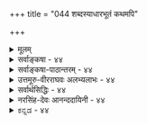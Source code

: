 +++
title = "044 शब्दस्याधारभूतं कथमपि"

+++
<details><summary>मूलम्</summary>

शब्दस्याधारभूतं कथमपि गगनं शक्यते नानुमातुं स्वेच्छातः पारिशेष्यक्रम इह कथितोऽतिप्रसङ्गादिदुःस्थः ।  
निष्क्रान्त्यादेर्न तद्धीस्सति नभसि यतो नास्ति कुड्यादिकेऽसौ रोधस्त्वावारकैश्चेत्तदभवनवशान्निष्क्रमादिश्च सिध्येत् ॥ ४४ ॥
</details>

<details><summary>सर्वाङ्कषा - ४४</summary>

[[1]]

एवं स्वपक्षमभिधाय, परोक्तम् आकाशानुमानप्रकारं निराकरोति - शब्दस्येत्यादिना । ' शब्दः पृथिव्याद्यष्टद्रव्यातिरिक्तद्रव्याश्रितः, पृथिव्याद्यष्टद्रव्यानाश्रितत्वे सति द्रव्याश्रितत्वात्' इति परिशेषानुमानेन पृथिव्याद्यष्टद्रव्यातिरिक्तस्य नवमद्रव्यस्याकाशस्य सिद्धिरिति वैशेषिकाः । 'शब्दः गुणः द्रव्याश्रितत्वात्' इत्यनुमानेनोक्तानुमानहेतौ विशेष्यासिद्धिनिरासः । एवं द्रव्याश्रितत्वेन गुणत्वे सिद्धे, 'शब्दः न पृथिव्यादिचतुष्टयगुणः, अपाकजत्वे सति अकारणगुणपूर्वकविशेषगुणत्वात्, सुखादिवत्' इत्यनुमानेन, पृथिव्यप्तेजोवायूनां शब्दाश्रयत्वाभावः सिद्ध्यति । पृथिव्यादिचतुष्टये हि विद्यमाना विशेषगुणाः रूपादयः कारणगुणपूर्वका एव दृष्टाः । कार्यगतगुणं प्रति समवायिकारणगतगुणः असमवायिकारणं भवति । यथा पटरूपं प्रति तन्तुरूपम् । शब्दस्तु न तथा दृश्यते; कार्य एव हि शब्दः साक्षादुत्पन्नो दृश्यते । यदि शब्दः पृथिव्यादौ कारणगुणपूर्वकः स्यात्, तर्हि भेर्यादौ जायमानः शब्दः भेर्यवयवेष्वपि जायेत । न हि तथा दृश्यते । अतः शब्दः न कारणगुणपूर्वकः । अत एव न पृथिव्यादिचतुष्टयविशेषगुणः । पृथिव्यां पाकवशात् यदा 

[[91]]

निष्क्रान्त्यादेर्न तद्धीः, सति नभसि यतो नास्ति कुड्यादिकेऽसौ 



रोधस्त्वावारकैश्चेत्, तदभवनवशात् निष्क्रमादिश्च सिध्येत् ॥44॥ 

रूपादिकमुत्पद्यते, तदा रूपादिकं पाकवशादवयविन्येव साक्षादुत्पद्यते इति पिठरपाकवादिनो नैयायिकाः । अतः रूपादौ व्यभिचार इति अपाकजत्वे सतीति विशेषणम् । पटगतरूपस्यापाकजत्वात्तत्र व्यभिचारवारणाय अकारणगुणपूर्वकत्वविशेषणम् । एवं 'शब्दः न दिक्कालमनसां गुणः, विशेषगुणत्वात्' । दिक्कालादिषु न कोऽपि विशेषगुणो वर्तते । अतः शब्दस्य दिगादयः नाश्रया भवन्ति । एवम् 'शब्दः नात्मगुणः, बहिरिन्द्रियग्राह्यत्वात्, रूपवत्' । आत्मगुणाः सुखादयो हि मनोग्राह्याः । शब्दस्तु श्रोत्रग्राह्यः । अतश्चात्मगुणत्वाभावसिद्धिः । एवञ्च पृथिव्याद्यष्टद्रव्यानाश्रितत्वे सति द्रव्याश्रितत्वात् शब्दः पृथिव्याद्यष्टद्रव्यातिरिक्तद्रव्याश्रित इति नवमद्रव्यस्य आकाशस्य सिद्धिः ॥ 



ननु शब्दः द्रव्यमेव भवतु, मास्तु गुणत्वं तस्येति चेत्, न शब्दो न द्रव्यम्, चक्षुस्त्वगन्यतंराग्राह्यत्वात् । चक्षुरिन्द्रियम् त्वगिन्द्रियमिति द्वयमेव हि द्रव्यग्राहकं दृष्टं लोके । शब्दस्तु न ताभ्यां गृह्यते । अतः शब्दो न द्रव्यम्, किन्तु गुण एव । एवञ्च आकाशस्यातिरिक्तस्य सिद्धिरिति वदन्ति । तदेतदुच्यते-- शब्दस्य आधारभूतं गगनम् अनुमातुं न शक्यते । किन्तु पूर्वश्लोकोक्तक्रमेण प्रत्यक्षेणैव सिद्ध्यति । यः पारिशेष्यक्रमः परिशेषात् सिद्धिक्रमः स्वेच्छातः **इह** = एतद्विषये **कथितः** = उक्तः, सः **अतिप्रसङ्गादिदुःस्थः** = एवमेकैकगुणस्याप्याश्रयतयाऽनेकद्रव्यसिद्धिप्रसङ्गः । तत्तद्गुणेष्वपि विचित्रावान्तरगुणानामपि दर्शनात्, मृदुत्वकठिनत्वादिवैलक्षण्यदर्शनाच्च तत्तदाश्रयाणामप्यतिरिक्तद्रव्यत्वं । अतिप्रसङ्गादीत्यत्रादिपदेन विपरीतप्रसङ्गस्य ग्रहणम् । शब्दो हि नाकाशमात्रगुणः, किन्तु पञ्चभूतानामपि गुणः । एकैकगुणवृद्ध्या सृष्टिः, विपरीतेन च लयः इत्यादिकं हि पूर्वमेव ( श्लो. 12) निरूपितम् । अतः शब्दाश्रयतया आकाशानुमानं न साधीयः ॥ 

[[1]]

एवं रीत्यन्तरमपि दूषयतिनिष्क्रान्त्यादेरित्यादिना । आदिना प्रवेशपरिग्रहः । निष्क्रमणं प्रवेशनमित्याकाशलिङ्गम् (वै.सू. 2-1-69) इति सूत्रम् । द्वारात् निष्क्रमणप्रवेशनादिकमपि आकाशसाधकं लिङ्गम् इति ते वदन्ति । तदपि न, कुड्यादेरन्तरपि आकाशो वर्तते । कुड्यस्य पाते आकाशदर्शनात् इति वन्दन्ति । तर्हि कुतस्तत्र निष्क्रमणादिकं न इति चेत्, कुड्यस्य प्रतिबन्धकत्वादिति वदन्ति । एवम्, न वक्तुं शक्यते । कुत इत्यत्र **कुड्यादिके** = कुड्याद्यन्तरपि **नभसि** = आकाशे सति **असौ** = निष्क्रान्त्यादिः यतः नास्ति। अतः आकाशमात्रं न निष्क्रान्त्यादिकारणम् । **रोधः** = प्रतिबन्धः आवारकैश्चेत् **?** = आवरणहेतुभिर्यदि, कुड्यादिभिः तर्हि **तदभवनवशात्** = कुड्याभावमात्रेणापि निष्क्रमादिश्च **सिद्ध्येत्** = अन्वयव्यतिरेकवशात्, प्रतिबन्धकाभावस्य कारणत्वनियमादेव निष्क्रमणादिकार्यसिद्ध्याऽऽकाशोऽन्यथासिद्धः । ततश्च शब्दाश्रयतया, निष्क्रमणादिकारणतया वा नाकाशसिद्धिः, किन्तु श्रुत्यैव ॥ ४४ ॥
</details>


<details><summary>सर्वाङ्कषा-पाठान्तरम् - ४४</summary>

एवं स्वपक्षमभिधाय, परोक्तम्‌ आकाशानुमानप्रकारं निराकरोति - शब्दस्येत्यादिना । 'शब्दः पृथिव्याद्यष्टद्रव्यातिरिक्तद्रव्याश्रितः, पृथिव्याद्यष्टद्रव्यानाश्रितत्वे सति द्रव्याश्रितत्वात्‌' इति परिशेषानुमानेन पृथिव्याद्यष्टद्रव्यातिरिक्तस्य नवमद्रव्यस्याकाशस्य सिद्धिरिति वैशेषिकाः । 'शब्दः गुणः द्रव्याश्रितत्वात्‌' इत्यनुमनेनोक्तानुमानहेतौ विशेष्यासिद्धिनिरासः । एवं द्रव्याश्रितत्वेन गुणत्वे सिद्धे, 'शब्दः न पृथिव्यादिचतुष्टयगुणः, अपाकजत्वे सति अकारणगुणपूर्वकविशेषगुणत्वात्‌, सुखादिवत्‌' इत्यनुमानेन, पृथिव्यप्तेजोवायूनां शब्दाश्रयत्वाभावः सिद्ध्यति । पृथिव्यादिचतुष्टये हि विद्यमाना विशेषगुणाः रूपादयः कारणगुणपूर्वका एव दृष्टाः । कार्यगतगुणं प्रति समवायिकारणगतगुणः असमवायिकारणं भवति । यथा पटरूपं प्रति तन्तुरूपम्‌ । शब्दस्तु न तथा दृष्यते; कार्य एव हि शब्दः साक्षादुत्पन्नो दृष्यते । यदि शब्दः पृथिव्यादौ कारणगुणपूर्वकः स्यात्‌, तर्हि भेर्यादौ जायमानः शब्दः भर्यवयवेष्वपि जायेत । न हि तथा दृश्यते । अतः शब्दः न कारणगुणपूर्वकः । अत एव न पृथिव्यादिचतुष्टयविशेषगुणः । पृथिव्यां पाकवशात्‌ यदा रूपादिकमुत्पद्यते, तदा रूपादिकं पाकवशादवयविन्येव साक्षादुत्पद्यते इति पिठरपाकवादिनो नैयायिकाः । अतः रूपादौ व्यभिचार इति अपाकजत्वे सतीति विशेषणम्‌ । पटगतरूपस्यापाकजत्वात्तत्र व्यभिचारवारणाय अकारणगुणपूर्वकत्वविशेषणम्‌ । एवं 'शब्द: न दिक्कालमनसां गुणः, विशेषगुणत्वात्‌' । दिक्कालादिषु न कोऽपि विशेषगुणो वर्तते । अतः शब्दस्य दिगादयः नाश्रया भवन्ति । एवम्‌ 'शब्दः नात्मगुणः, बहिरिन्द्रियग्राह्यत्वात्‌, रूपवत्‌' । आत्मगुणाः सुखादयो हि मनोग्राह्याः । शब्दस्तु श्रोत्रग्राह्यः । अतश्चात्म-गुणत्वाभावसिद्धिः । एवञ्च पृथिव्याद्यष्टद्रव्यानाश्रितत्वे सति द्रव्याश्रितत्वात्‌ शब्दः पृथिव्याद्यष्टद्रव्यातिरिक्तद्रव्याश्रित इति नवमद्रव्यस्य आकाशस्य सिद्धिः ॥   
ननु शब्दः द्रव्यमेव भवतु, मास्तु गुणत्वं तस्येति चेत्‌, न; शब्दो न द्रव्यम्‌, चक्षुस्त्वगन्यतरा- ग्राह्यत्वात्‌ । चक्षुरिन्द्रियम्‌, त्वगिन्द्रियमिति द्वयमेव हि द्रव्यग्राहकं दृष्टं लोके । शब्दस्तु न ताभ्यां गृह्यते । अतः शब्दो न द्रव्यम्‌, किन्तु गुण एव । एवञ्च आकाशस्यातिरिक्तस्य सिद्धिरिति वदन्ति । तदेतदुच्यते - शब्दस्य आधारभूतं गगनम् अनुमातुं न शक्यते । किन्तु पूर्वश्लोकोक्तक्रमेण प्रत्यक्षेणैव सिद्ध्यति । यः पारिशेष्यक्रमः = परिशेषात्‌ सिद्धिक्रमः स्वेच्छातः इह = एतद्विषये कथितः = उक्तः, सः अतिप्रसङ्गादिदुःस्थः = एवमेकैकगुणस्याप्याश्रयतयाऽनेकद्रव्यसिद्धप्रसङ्गः । तत्तद्गुणेष्वपि विचित्रावान्तरगुणानामपि दर्शनात्‌, मृदुत्वकठिनत्वादिवैलक्षण्यदर्शनाच्च तत्तदाश्रयाणामप्यतिरिक्तद्रव्यत्वं स्यात्‌ । अतिप्रसङ्गादीत्यत्रादिपदेन विपरीतप्रसङ्गस्य ग्रहणम्‌ । शब्दो हि नाकाशमात्रगुणः, किन्तु पञ्चभूतानामपि गुणः । एकैकगुणवृद्ध्या सृष्टिः, विपरीतेन च लयः इत्यादिकं हि पूर्वमेव (श्लो. १२) निरूपितम्‌ । अतः शब्दाश्रयतया आकाशानुमानं न साधीयः ॥   
एवं रीत्यन्तरमपि दूषयति निष्क्रान्त्यादेरित्यादिना । आदिना प्रवेशपरिग्रह: । निष्क्रमणं प्रवेशनमित्याकाशलिङ्गम्‌ (वै. सू.२-१-६९) इति सूत्रम्‌ । द्वारात्‌ निष्क्रमणप्रवेशनादिकमपि आकाशसाधकं लिङ्गम्‌ इति ते वदन्ति । तदपि न, कुड्यादेरन्तरपि आकाशो वर्तते । कुड्यस्य पाते आकाशदर्शनात्‌ इति वन्दन्ति । तर्हि कृतस्तत्र निष्क्रमणादिकं न इति चेत्‌, कुड्यस्य प्रतिबन्धकत्वादिति वदन्ति । एवम्‌, न वक्तुं शक्यते । कुत इत्यत्र कुड्यादिके = कुड्याद्यन्तरपि नभसि = आकाशे सति असौ = निष्क्रान्त्यादिः यतः नास्ति । अतः आकाशमात्रं न निष्क्रान्त्यादिकारणम्‌ । रोधः = प्रतिबन्धः आवारकैश्चेत्‌? = आवरणहेतुभिर्यदि, कुड्यादिभिः तर्हि तदभवनवशात्‌ = कुड्याभावमात्रेणापि निष्क्रमादिश्च सिद्ध्येत्‌ = अन्वयव्यतिरेकवशात्‌, प्रतिबन्धकाभावस्य कारणत्वनियमादेव निष्क्रमणादिकार्यसिद्ध्याऽऽकाशोऽन्यथासिद्धः । ततश्च शब्दाश्रयतया, निष्क्रमणादिकारणतया वा नाकाशसिद्धिः, किन्तु श्रुत्यैव ॥ ४४ ॥
</details>


<details><summary>उत्तमूरु-वीरराघवः अलभ्यलाभः - ४४</summary>

निष्क्रमणादिना आकाशानुमानं सांख्येष्ट निराकृत्य शब्दगुणकतया तत्साधनं कणादकृतम् ।  
तत्राऽऽह शब्दस्येति । शब्दविशेष्यकत्वकिञ्चिदाधारकत्वसाध्यकानुमितौ न विलक्षणगगनस्य  
विषयत्वम् । स्वेच्छातः कथितो य इह गगनविषये परिशेषक्रमः, सोऽतिप्रसंगेन विपरीतप्रसंगेन च दुस्स्थः । अतिप्रसंगो वक्ष्यते - स्पर्शो न पृथिव्यादिधर्मः नीरूवेन्द्रियग्राह्यत्वादिति स्पर्शाधारस्य पृथिव्याद्यतिरिक्तत्वापत्तिरिति । एवं विपरीतप्रसंगोऽपि, शब्दो न विभुगुणः बाह्येन्द्रियग्राह्यगुणत्वादिति । ''निष्क्रयणं प्रवेशनमित्याकाशस्य लिंगम्' (वै. द. २-१-२०) इति सांख्यपक्षमुयक्षिप्य निराचकार कणादः, निष्क्रमणादिक्रियां प्रति गगनस्य समवायिकारणत्वं वा अन्यविधकारणत्वं वा न भवति । कुड्यादिमूर्तद्रव्यसंयोगे सति प्रतिबन्धाच्चलनाभावात् चलनं प्रति मूर्तद्रव्यसंयोगाभावः कारणमित्येतावदेव, न तु गगनस्य कारणत्वमिति, ''संयोगादभावः कर्मणः'' इत्येतदन्तैः सूत्रैः । तदेतत् स्मारयति निष्क्रान्त्यादेरिति । न तद्धीः - न गगनानुमितिः । हेतुमाह नभसीति । कुड्यं भित्तिः । भित्तेरन्तर्गगने सत्यपि असौ निष्क्रमणादिर्न भवति यतः, अतो गगनमकारणम् । आवारकैः कुड्यादिभिर्निष्क्रमणादिक्रियानिरोध इति चेत् - तर्हि तदभावदशादेव स इति किं गगनेति भावः । तस्य सच्छिद्रत्वेति । आकाशः सच्छिद्रः स्यादित्यर्थः । सच्छिद्रत्वाभावेति पाठो न कल्यः । नहीत्यादि वाक्यतः, 'तदलिंगमेकद्रव्यत्वात् कर्मणः', 'कारणान्तरानुकॢप्तिवैधर्म्याच्च' इति सूत्रद्वयार्थवर्णनम् । अस्मदीयं वैशेषिकरसायनं द्रष्टव्यम् ॥ ४४ ॥
</details>


<details><summary>सर्वार्थसिद्धिः - ४४</summary>

अथाकाशस्यानुमानतस्सिद्धिं निराकरोति - शब्दस्येति ॥ शब्दः क्वचिदाश्रितो गुणत्वादित्येतावता तावन्न पृथि-व्याद्यतिरिक्तशब्दाश्रयसिद्धिः ; सर्वस्य किंचिद्भावात् परिशेषहेतूनां तु विपक्षे बाधकाभावात् । न हि शब्दस्य पृथिव्याद्याश्रितत्वे किंचिदनिष्टं स्यात् ; पुष्पादिगन्ध इतिवद्भेर्यादिशब्द इति सर्वलोकबुद्ध्यनुविधाने कल्पना च लघ्वी । शब्दो विभुगुणो न भवति ; बाह्येन्द्रियग्राह्यगुणत्वादिति विपरीतपरिशेषस्यापि सुशकत्वात् । स्पर्शो न पृथिव्यादिधर्मः, नीरूपेन्द्रियग्राह्यत्वादित्यादिभिः पृथिव्याद्यतिरिक्तस्पर्शाधारकल्पनप्रसङ्गाच्च । तदेतदभिप्रेत्याह - स्वेच्छात डति । आदिशब्देन विपरीतप्रसङ्गसंग्रहः । निष्क्रमणं प्रवेशनमित्याकाशलिङ्गमिति परोक्तं प्रतिवक्ति - निष्क्रान्त्यादेरिति । उपपादयति - सतीति । यत्राकाशस्तत्र सर्वत्र निष्क्रमणादिकं न सिध्यति, आकाशव्याप्ते कुड्यादौ निष्क्रमणादेरशक्यत्वात् । न च कुड्यादिष्वाकाशो नास्तीति वाच्यम् ; तस्य सच्छिद्र[त्वाभाव]त्वप्रसङ्गादिति भावः । सहकारिवैकल्यात्कुड्यादिषु निष्क्रमणादिकार्यप्रतिरोध इति शङ्कते - रोध इति । तुशब्दः केवलाकाशाद्विशेषद्योतकः । एवं सति निष्क्रमणादेरन्यथासिद्ध्या निर्मूलं नभःकल्पनमित्यभिप्रायेणाह - तदभवनेति । न हि निष्क्रमणादेराकाशं समवायि ; देहादिक्रियाया नभोनिष्ठत्वाभावात् । नाप्यसमवायि ; द्रव्यस्य तथात्वानभ्युपगमात्, समवायिकारणप्रत्यासन्नत्वायोगाच्च । निमित्तं तु ईश्वराद्यतिरिक्तमपूर्वमिह नापेक्ष्यमिति भावः ॥ ४४ ॥ इत्याकाशानुमेयत्वभङ्गः ॥
</details>


<details><summary>नरसिंह-देवः आनन्ददायिनी - ४४</summary>

प्रासङ्गिकीं सङ्गतिमाह - आकाशस्येति । सर्वस्य किंञ्चिद्भावादिति । शब्दः क्वचिदाश्रित इत्यत्र किंशब्दार्थत्वादित्यर्थः । परिशेषेति । शब्दः पृथिव्याद्याश्रितो न भवति श्रोत्रग्राह्यगुणत्वात् इत्यादि परिशेषाणामित्यर्थः । विपक्षे बाधकाभावमेवाह - न हीति । पृथिव्याद्यनाश्रितत्वसाधने सर्वलोकप्रतीतिमप्याह - पुष्पादीति । तथा च लोकप्रतीतिबाधकल्पनाभावाल्लाघवं चेत्यर्थः । परिशेषानुमाने प्रतिपक्षमप्याह - शब्द इति । ज्ञाने व्यभिचारवारणाय बाह्येति, गुणत्वादिति जातौ व्यभिचारवारणायेति प्रयोजनं द्रष्टव्यम् । आभासयोगक्षेमतामप्याह - स्पर्श इति । रूपादौ व्यभिचारवारणाय नीरूपेति । नीरूप(परामर्श)शब्दात्मादिग्राह्यतया व्यभिचारवारणायेन्द्रियेति । ननु मनसा आत्मनिष्ठसत्ता(द्रव्यत्वादि)समवायादिग्रहणात् त्वगिन्द्रियेण घटत्वादिजातिपरिमाणग्रहणाद्व्यभिचार इति चेन्न; नीरूपेन्द्रियग्राह्यविशेषगुणत्वादित्यर्थत्वान् । आदिशब्देन रसगन्धौ न पृथिवीजलाश्रितौ द्रव्यग्राहकेन्द्रियग्राह्यगुणत्वात् अचक्षुरिन्द्रियग्राह्यत्वात् शब्दवत्; रूपं न पृथिव्याद्याश्रितं द्रव्यग्राहकेन्द्रियग्राह्यविशेषगुणत्वात् ज्ञानवत् इत्यादयो गृह्यन्ते । तदेतदभिप्रेत्याह - स्वेच्छात इति । विपरीतप्रसङ्गेति । शब्दो विभुधर्मो न भवतीति प्रागुक्त इत्यर्थः । यद्वा शब्दः पृथिव्यादिचतुष्टयान्यतमाश्रयः बाह्येन्द्रियग्राह्यविशेषगुणत्वात् बहिरिन्द्रियव्यवस्थापकगुणत्वात् इत्यादिप्रसङ्गः । निष्क्रमणमित्यादि । एतत्सूत्रेण गौतमोक्तमित्यर्थः । सच्छिद्रत्वेति - तथा च तस्याकाशस्य सरन्ध्रतया सावयवत्वानित्यत्वादिकं स्यादित्यपसिद्धान्त इत्यर्थः । सच्छिद्रत्वाभावप्रसङ्गादिति क्वचित्पाठः । तदा तस्य सरन्ध्रकुड्यादेराकाशात्मकच्छिद्रवत्त्वं न सहकारीति । कुड्यस्य प्रतिबन्धकतया तदभावोऽपि कारणमित्यर्थः । अन्यथासिद्ध्येति । अपेक्षणीयकुड्याभावेनेत्यर्थः । (ननु)कुड्याद्यभावस्य निमित्तत्वेऽपि समवायादिसापेक्षतया तत्सिद्धिरित्यत्राह - न हीति । अथवा तदेवोपपादयति - न हीति ॥ ४४ ॥  
 आकाशानुमेयत्वभङ्गः
</details>


<details><summary>ಕನ್ನಡ - ४४</summary>

58

-44-

[आकाश साधकानुमान निरास

[ 20144

शब्द स्याधारभूतं कथमपि गगनं शक्यते नानुमातुं

*च्छातःपारिशेष्य क्रम इह कथितो, तिप्रसज्जादिदुःस्थः । निष्का नादेर्न तल्लीस्सति नभसि यतो नास्ति कुड्यादिकॆ सौ

रोधानारतदभवनवशान्नि मादिश्च सिध्यत् ॥

आकाशद इरुविकॆयल्लि अनुमानवे प्रमाणवॆन्दु हेळुव वैशेषिकर मतवन्नु निराकरिसुत्तारॆ शब्द स्य आधारभूतं गगनं अनुमातुं कथमपि न शक्यते -शब्दक्कॆ आधारवागि आकाशवन्नु अनुमानदिन्द साधि सलु याव रीतियल्लू साध्यविल्ल . स्वच्छातः कथितः पारिशेष्य क्रमः अतिप्रसङ्गादिदुस्त : तन्न इच्छॆ बन्दन्तॆ हेळल्पट्ट परिशेषा नुमानद सरणियू हीगॆये अनेक द्रव्यगळन्नु कल्पिसबेकागि बरुवुद रिन्द प्रमाणवागलारदु .

परिशेषानुमान- शब्दः अष्टद्रव्यतिरिक्तद्रव्याश्रित, अष्ट द्रव्यानाश्रितत्व सति द्रव्याश्रितत्वात् – शब्द गुणवाद कारण अदक्कॆ आश्रयवागि ऒन्दु द्रव्य इद्दे इरबेकागुत्तदॆ. पृथिवि मुन्ताद ८ द्रव्यगळु अदर आधारवागिरलु साध्यविल्लवाद्दरिन्द ९नॆय द्रव्यवागि आकाश सिद्धिसुत्तदॆ ऎन्दु आ अनुमानद अर्थ .

हीगॆ हेळुवुदादरॆ २४ गुणगळिगू आधारवागि २४ द्रव्यगळन्नु ऒप्पबेकागिबरुवुदरिन्द आ अनुमान प्रमाणवागलारदु. सिद्धान्तदल्लि शब्द पञ्चभूतगळ गुण.

e

हीगॆ, निष्कानादेः तल्ली न - 'निम्ममणं प्रवेशन मित्याकाशलिङ्गं' ऎन्दु वैशेषिक सूत्रदल्लि हेळिरुव हॊरबरु वुदु, ऒळगॆ होगुव क्रियॆगळिन्द आकाशद अनुमानवू युक्तवल्ल . मनॆयॊळगॆ बरबेकादरू मनॆयिन्द हॊरगडॆ होगबेकादरू गोडॆ यल्लि ' बागिलु ' ऎम्ब खालि जाग अवश्यक . अदे आकाश ऎन्दु अवर वाद . इदु सरियल्ल. कुड्यादिके नभसि सति अस् यतः नास्ति

गोडॆय ऒळगडॆ आकाश इद्दरू हॊरगॆ होगुवुदु अथवा ऒळगॆ बरुवुदु साध्यविल्लदिरुवुदरिन्द ई अनुमानवू सरियल्ल.

आकाश विभु द्रव्य. आद्दरिन्द अदु गोडॆय ऒळगडॆयू इरुत्तदॆ. हीगॆ गोडॆयॊळगॆ आकाशविद्दरू निष्क मणादि क्रियॆगळु नडॆयदिरु वुदरिन्द ई अनुमानवू सरियल्ल.

do (45]

45-

[अवकाशदान आकाशद प्रधान कार्यवल्ल]

59

याकाश वकाशप्रद इति कथितशास्त्रतस्तत्र यास् अन्नोन्यं स्पर्शभाजां विहरिह न सा प्राच्य

तव स्यात् । इदम्पर्यमह्यं न यदि कथमिवानेषु लक्ष्मि वकाशः सिद्धादेः स्वप्रभावाल इव कथितो युज्यते मज्जनादि॥

ल.

ऽ

आकाश इद्दागलू, आवारक्कॆ 3 रोधस्तु चेत्, तरभवन वशात् निम्म मादिश्च

आवरणरूपवाद गोडॆ

मुन्तादवुगळिन्द अल्लि निमगादि क्रियॆगळिगॆ तडॆयागुत्तदॆ ऎन्दरॆ, हागादरॆ आवरणविल्लदिरुवुदे निम्म मण मुन्ताद क्रियॆगळिगॆ

कारणवागलि.

गोडॆयॊळगडॆ आकाशविद्दरू अल्लि गोडॆ तडॆयागिरुवुदरिन्द निमणादि क्रियॆगळु नडॆयुवुदिल्लवॆन्दरॆ, हागादरॆ गोडॆ मॊदलाद तडॆगळ अभाववे आ क्रियॆगळगॆ कारणवागलि, आकाशवॆम्ब द्रव्यवे बेड ऎन्दु हेळबेकागुत्तदॆ. आद्दरिन्द इन्तह हेतुगळिन्द आकाशवन्नु साधिसलु शक्यविल्ल. अदु प्रत्यक्षसिद्ध ॥ ४४ ॥
</details>
